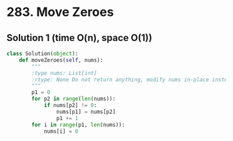 # 283. Move Zeroes

## Solution 1 (time O(n), space O(1))

```python
class Solution(object):
    def moveZeroes(self, nums):
        """
        :type nums: List[int]
        :rtype: None Do not return anything, modify nums in-place instead.
        """
        p1 = 0
        for p2 in range(len(nums)):
            if nums[p2] != 0:
                nums[p1] = nums[p2]
                p1 += 1
        for i in range(p1, len(nums)):
            nums[i] = 0
```
